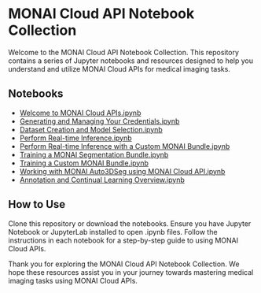 # MONAI Cloud API Notebook Collection

Welcome to the MONAI Cloud API Notebook Collection. This repository contains a series of Jupyter notebooks and resources designed to help you understand and utilize MONAI Cloud APIs for medical imaging tasks.

## Notebooks

- [Welcome to MONAI Cloud APIs.ipynb](Welcome%20to%20MONAI%20Cloud%20APIs.ipynb)
- [Generating and Managing Your Credentials.ipynb](Generating%20and%20Managing%20Your%20Credentials.ipynb)
- [Dataset Creation and Model Selection.ipynb](Dataset%20Creation%20and%20Model%20Selection.ipynb)
- [Perform Real-time Inference.ipynb](./Perform%20Real-time%20Inference.ipynb)
- [Perform Real-time Inference with a Custom MONAI Bundle.ipynb](./Perform%20Real-time%20Inference%20with%20a%20Custom%20MONAI%20Bundle.ipynb)
- [Training a MONAI Segmentation Bundle.ipynb](Training%20a%20MONAI%20Segmentation%20Bundle.ipynb)
- [Training a Custom MONAI Bundle.ipynb](Training%20a%20Custom%20MONAI%20Bundle.ipynb)
- [Working with MONAI Auto3DSeg using MONAI Cloud API.ipynb](Working%20with%20MONAI%20Auto3DSeg%20using%20MONAI%20Cloud%20API.ipynb)
- [Annotation and Continual Learning Overview.ipynb](Annotation%20and%20Continual%20Learning%20Overview.ipynb)


## How to Use
Clone this repository or download the notebooks.
Ensure you have Jupyter Notebook or JupyterLab installed to open .ipynb files.
Follow the instructions in each notebook for a step-by-step guide to using MONAI Cloud APIs.


Thank you for exploring the MONAI Cloud API Notebook Collection. We hope these resources assist you in your journey towards mastering medical imaging tasks using MONAI Cloud APIs.